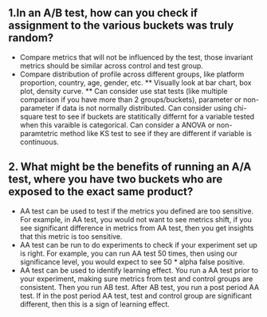 ## 1.In an A/B test, how can you check if assignment to the various buckets was truly random?
* Compare metrics that will not be influenced by the test, those invariant metrics should be similar across control and test group.
* Compare distribution of profile across different groups, like platform proportion, country, age, gender, etc.
** Visually look at bar chart, box plot, density curve.
** Can consider use stat tests (like multiple comparison if you have more than 2 groups/buckets), parameter or non-parameter if data is not normally distributed. Can consider using chi-square test to see if buckets are statitically differnt for a variable tested when this varaible is categorical. Can consider a ANOVA or non-paramtetric method like KS test to see if they are different if variable is continuous.

## 2. What might be the benefits of running an A/A test, where you have two buckets who are exposed to the exact same product?
* AA test can be used to test if the metrics you defined are too sensitive. For example, in AA test, you would not want to see metrics shift, if you see significant difference in metrics from AA test, then you get insights that this metric is too sensitive.
* AA test can be run to do experiments to check if your experiment set up is right. For example, you can run AA test 50 times, then using our significance level, you would expect to see 50 * alpha false positive.
* AA test can be used to identify learning effect. You run a AA test prior to your experiment, making sure metrics from test and control groups are consistent. Then you run AB test. After AB test, you run a post period AA test. If in the post period AA test, test and control group are significant different, then this is a sign of learning effect.
